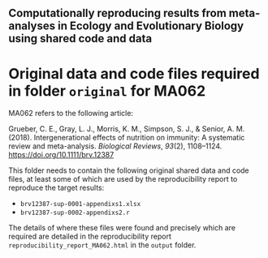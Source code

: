 ## Computationally reproducing results from meta-analyses in Ecology and Evolutionary Biology using shared code and data

# Original data and code files required in folder `original` for MA062

MA062 refers to the following article:

Grueber, C. E., Gray, L. J., Morris, K. M., Simpson, S. J., & Senior, A. M. (2018). Intergenerational effects of nutrition on immunity: A systematic review and meta-analysis. _Biological Reviews_, _93_(2), 1108–1124. https://doi.org/10.1111/brv.12387

This folder needs to contain the following original shared data and code files, at least some of which are used by the reproducibility report to reproduce the target results:

- `brv12387-sup-0001-appendixs1.xlsx`
- `brv12387-sup-0002-appendixs2.r`

The details of where these files were found and precisely which are required are detailed in the reproducibility report `reproducibility_report_MA062.html` in the `output` folder.

